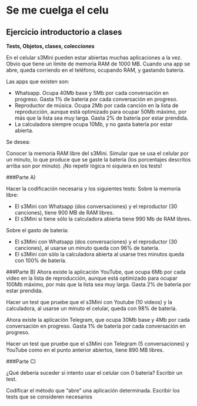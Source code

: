 # Se me cuelga el celu

## Ejercicio introductorio a clases

**Tests, Objetos, clases, colecciones**

En el celular s3Mini pueden estar abiertas muchas aplicaciones a la vez. Obvio que tiene un límite de memoria RAM de 1000 MB. Cuando una app se abre, queda corriendo en el teléfono, ocupando RAM, y gastando batería.

Las apps que existen son:
- Whatsapp. Ocupa 40Mb base y 5Mb por cada conversación en progreso. Gasta 1% de batería por cada conversación en progreso.
- Reproductor de música. Ocupa 2Mb por cada canción en la lista de reproducción, aunque está optimizado para ocupar 50Mb máximo, por más que la lista sea muy larga. Gasta 2% de batería por estar prendida.
- La calculadora siempre ocupa 10Mb, y no gasta batería por estar abierta.

Se desea:

Conocer la memoria RAM libre del s3Mini.
Simular que se usa el celular por un minuto, lo que produce que se gaste la batería (los porcentajes descritos arriba son por minuto).
¡No repetir lógica ni siquiera en los tests!

###Parte A) 

Hacer la codificación necesaria y los siguientes tests:
Sobre la memoria libre:
- El s3Mini con Whatsapp (dos conversaciones) y el reproductor (30 canciones), tiene 900 MB de RAM libres.
- El s3Mini si tiene sólo la calculadora abierta tiene 990 Mb de RAM libres.

Sobre el gasto de batería:
- El s3Mini con Whatsapp (dos conversaciones) y el reproductor (30 canciones), al usarse un minuto queda con 96% de batería.
- El s3Mini con sólo la calculadora abierta al usarse tres minutos queda con 100% de batería.

###Parte B) 
Ahora existe la aplicación YouTube, que ocupa 6Mb por cada video en la lista de reproducción, aunque está optimizado para ocupar 100Mb máximo, por más que la lista sea muy larga. Gasta 2% de batería por estar prendida.

Hacer un test que pruebe que el s3Mini con Youtube (10 videos) y la calculadora, al usarse un minuto el celular, queda con 98% de batería.

Ahora existe la aplicación Telegram, que ocupa 30Mb base y 4Mb por cada conversación en progreso. Gasta 1% de batería por cada conversación en progreso.

Hacer un test que pruebe que el s3Mini con Telegram (5 conversaciones) y YouTube como en el punto anterior abiertos, tiene 890 MB libres.

###Parte C) 

¿Qué debería suceder si intento usar el celular con 0 batería? Escribir un test.

Codificar el método que “abre” una aplicación determinada. Escribir los tests que se consideren necesarios
